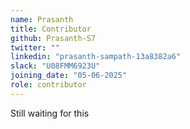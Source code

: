 ```yaml
---
name: Prasanth
title: Contributor
github: Prasanth-S7
twitter: ""
linkedin: "prasanth-sampath-13a8382a6"
slack: "U08FMM6923U"
joining_date: "05-06-2025"
role: contributor
---
```


Still waiting for this
